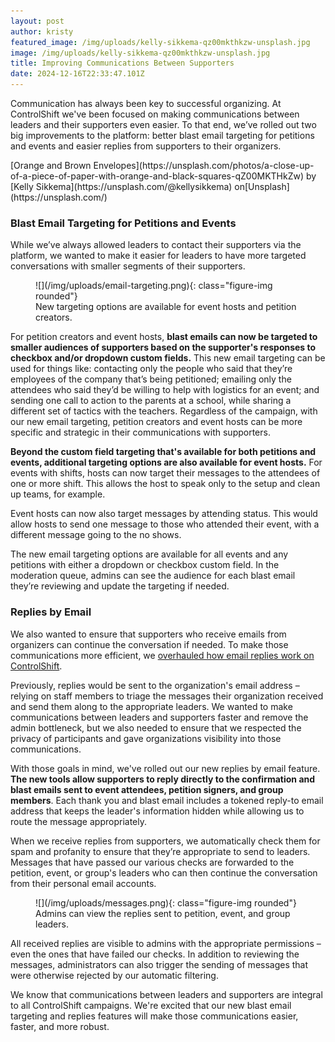 ```yaml
---
layout: post
author: kristy
featured_image: /img/uploads/kelly-sikkema-qz00mkthkzw-unsplash.jpg
image: /img/uploads/kelly-sikkema-qz00mkthkzw-unsplash.jpg
title: Improving Communications Between Supporters
date: 2024-12-16T22:33:47.101Z
---
```

Communication has always been key to successful organizing. At ControlShift we've been focused on making communications between leaders and their supporters even easier. To that end, we’ve rolled out two big improvements to the platform: better blast email targeting for petitions and events and easier replies from supporters to their organizers.

<figcaption class="figure-caption" markdown="1">
[Orange and Brown Envelopes](https://unsplash.com/photos/a-close-up-of-a-piece-of-paper-with-orange-and-black-squares-qZ00MKTHkZw) by [Kelly Sikkema](https://unsplash.com/@kellysikkema) on[Unsplash](https://unsplash.com/)
</figcaption>

### Blast Email Targeting for Petitions and Events

While we’ve always allowed leaders to contact their supporters via the platform, we wanted to make it easier for leaders to have more targeted conversations with smaller segments of their supporters. 

<figure markdown="1">
![](/img/uploads/email-targeting.png){: class="figure-img rounded"}

<figcaption class="figure-caption" markdown="1">
New targeting options are available for event hosts and petition creators. 
</figcaption>
</figure>

For petition creators and event hosts, **blast emails can now be targeted to smaller audiences of supporters based on the supporter's responses to checkbox and/or dropdown custom fields.** This new email targeting can be used for things like: contacting only the people who said that they’re employees of the company that’s being petitioned; emailing only the attendees who said they’d be willing to help with logistics for an event; and sending one call to action to the parents at a school, while sharing a different set of tactics with the teachers. Regardless of the campaign, with our new email targeting, petition creators and event hosts can be more specific and strategic in their communications with supporters. 

**Beyond the custom field targeting that's available for both petitions and events, additional targeting options are also available for event hosts.** For events with shifts, hosts can now target their messages to the attendees of one or more shift. This allows the host to speak only to the setup and clean up teams, for example. 

Event hosts can now also target messages by attending status. This would allow hosts to send one message to those who attended their event, with a different message going to the no shows. 

The new email targeting options are available for all events and any petitions with either a dropdown or checkbox custom field. In the moderation queue, admins can see the audience for each blast email they’re reviewing and update the targeting if needed.


### Replies by Email

We also wanted to ensure that supporters who receive emails from organizers can continue the conversation if needed. To make those communications more efficient, we [overhauled how email replies work on ControlShift](https://support.controlshiftlabs.com/hc/en-us/articles/10567763664783-Supporter-Leader-Communication-Improvements). 

Previously, replies would be sent to the organization's email address – relying on staff members to triage the messages their organization received and send them along to the appropriate leaders. We wanted to make communications between leaders and supporters faster and remove the admin bottleneck, but we also needed to ensure that we respected the  privacy of participants and gave organizations visibility into those communications. 

With those goals in mind, we've rolled out our new replies by email feature. **The new tools allow supporters to reply directly to the confirmation and blast emails sent to event attendees, petition signers, and group members**. Each thank you and blast email includes a tokened reply-to email address that keeps the leader's information hidden while allowing us to route the message appropriately. 

When we receive replies from supporters, we automatically check them for spam and profanity to ensure that they’re appropriate to send to leaders. Messages that have passed our various checks are forwarded to the petition, event, or group's leaders who can then continue the conversation from their personal email accounts. 

<figure markdown="1">
![](/img/uploads/messages.png){: class="figure-img rounded"}

<figcaption class="figure-caption" markdown="1">
Admins can view the replies sent to petition, event, and group leaders. 
</figcaption>
</figure>

All received replies are visible to admins with the appropriate permissions – even the ones that have failed our checks. In addition to reviewing the messages, administrators can also trigger the sending of messages that were otherwise rejected by our automatic filtering.

We know that communications between leaders and supporters are integral to all ControlShift campaigns.  We're excited that our new blast email targeting and replies features will make those communications easier, faster, and more robust. 